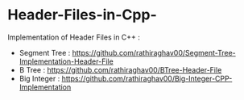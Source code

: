 # Header-Files-in-Cpp-
Implementation of Header Files in C++ : 

* Segment Tree : https://github.com/rathiraghav00/Segment-Tree-Implementation-Header-File
* B Tree : https://github.com/rathiraghav00/BTree-Header-File
* Big Integer : https://github.com/rathiraghav00/Big-Integer-CPP-Implementation
